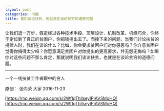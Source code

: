 ```yaml
---
layout: post
categories: 书摘
title: 我们谈论扶贫，也就是在谈论贫穷的道德问题
---
```


让我们退一万步，假定经过各种技术手段、顶层设计、机制改革、机缘巧合，你终于定位到了真正的贫困户，你把钱捐出去了。而接下来的问题，当我们讨论扶贫的捐赠人时，我们在谈论什么？比如，你会要求贫困户们对你感恩吗？你介意贫困户觉得你捐得太少吗？你愿意满足贫困户对你提出的更高要求，并无怨无悔吗？如果你对这些问题不那么肯定，那就说明我们谈论扶贫，也就是在谈论贫穷的道德问题。

---

一个一线扶贫工作者眼中的穷人

原创： 张向荣  大家  2016-11-23

[https://mp.weixin.qq.com/s/2WfIqThIlseylPiAVSMoHQ](https://mp.weixin.qq.com/s/2WfIqThIlseylPiAVSMoHQ)